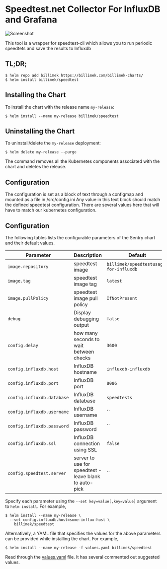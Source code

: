 # Speedtest.net Collector For InfluxDB and Grafana

![Screenshot](https://camo.githubusercontent.com/c652a6685bcb5a8cec6a47c92e57d159b28e47e7/68747470733a2f2f7075752e73682f746d664f412f623535373665383864652e706e67)

This tool is a wrapper for speedtest-cli which allows you to run periodic speedtets and save the results to Influxdb

## TL;DR;

```console
$ helm repo add billimek https://billimek.com/billimek-charts/
$ helm install billimek/speedtest
```

## Installing the Chart

To install the chart with the release name `my-release`:

```console
$ helm install --name my-release billimek/speedtest
```

## Uninstalling the Chart

To uninstall/delete the `my-release` deployment:

```console
$ helm delete my-release --purge
```

The command removes all the Kubernetes components associated with the chart and deletes the release.

## Configuration

The configuration is set as a block of text through a configmap and mounted as a file in /src/config.ini Any value in this text block should match the defined speedtest configuration. There are several values here that will have to match our kubernetes configuration. 

## Configuration

The following tables lists the configurable parameters of the Sentry chart and their default values.

| Parameter                            | Description                                | Default                                                    |
| -------------------------------      | -------------------------------            | ---------------------------------------------------------- |
| `image.repository`                   | speedtest image                                | `billimek/speedtestusage-for-influxdb`                     |
| `image.tag`                          | speedtest image tag                            | `latest`                                                 |
| `image.pullPolicy`                   | speedtest image pull policy                    | `IfNotPresent`                                           |
| `debug`                              | Display debugging output                     | `false`                                                  |
| `config.delay`                       | how many seconds to wait between checks      | `3600`                                                   |
| `config.influxdb.host`               | InfluxDB hostname                            | `influxdb-influxdb`                                      |
| `config.influxdb.port`               | InfluxDB port                                | `8086`                                                   |
| `config.influxdb.database`           | InfluxDB database                            | `speedtests`                                                |
| `config.influxdb.username`           | InfluxDB username                            | ``                                                       |
| `config.influxdb.password`           | InfluxDB password                            | ``                                                       |
| `config.influxdb.ssl`                | InfluxDB connection using SSL                | `false`                                                  |
| `config.speedtest.server`            | server to use for speedtest - leave blank to auto-pick | ``                                               |

Specify each parameter using the `--set key=value[,key=value]` argument to `helm install`. For example,

```console
$ helm install --name my-release \
  --set config.influxdb.host=some-influx-host \
    billimek/speedtest
```

Alternatively, a YAML file that specifies the values for the above parameters can be provided while installing the chart. For example,

```console
$ helm install --name my-release -f values.yaml billimek/speedtest
```

Read through the [values.yaml](https://github.com/billimek/billimek-charts/blob/master/speedtest/values.yaml) file. It has several commented out suggested values.

